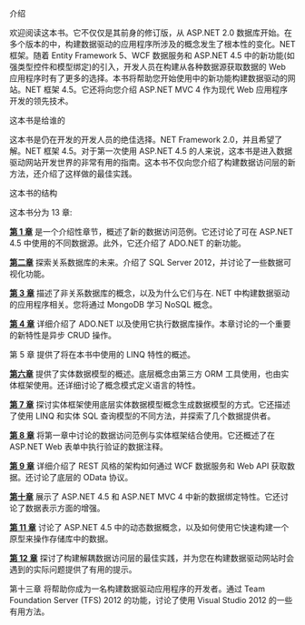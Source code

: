 介绍

欢迎阅读这本书。它不仅仅是其前身的修订版，从 ASP.NET 2.0 数据库开始。在多个版本的中，构建数据驱动的应用程序所涉及的概念发生了根本性的变化。NET 框架。随着 Entity Framework 5、WCF 数据服务和 ASP.NET 4.5 中的新功能(如强类型控件和模型绑定)的引入，开发人员在构建从各种数据源获取数据的 Web 应用程序时有了更多的选择。本书将帮助您开始使用中的新功能构建数据驱动的网站。NET 框架 4.5。它还将向您介绍 ASP.NET MVC 4 作为现代 Web 应用程序开发的领先技术。

这本书是给谁的

这本书是仍在开发的开发人员的绝佳选择。NET Framework 2.0，并且希望了解。NET 框架 4.5。对于第一次使用 ASP.NET 4.5 的人来说，这本书是进入数据驱动网站开发世界的非常有用的指南。这本书不仅向您介绍了构建数据访问层的新方法，还介绍了这样做的最佳实践。

这本书的结构

这本书分为 13 章:

[**第 1 章**](01.html) 是一个介绍性章节，概述了新的数据访问范例。它还讨论了可在 ASP.NET 4.5 中使用的不同数据源。此外，它还介绍了 ADO.NET 的新功能。

[**第二章**](02.html) 探索关系数据库的未来。介绍了 SQL Server 2012，并讨论了一些数据可视化功能。

[**第 3 章**](03.html) 描述了非关系数据库的概念，以及为什么它们与在. NET 中构建数据驱动的应用程序相关。您将通过 MongoDB 学习 NoSQL 概念。

[**第 4 章**](04.html) 详细介绍了 ADO.NET 以及使用它执行数据库操作。本章讨论的一个重要的新特性是异步 CRUD 操作。

第 5 章 提供了将在本书中使用的 LINQ 特性的概述。

[**第六章**](06.html) 提供了实体数据模型的概述。底层概念由第三方 ORM 工具使用，也由实体框架使用。还详细讨论了概念模式定义语言的特性。

[**第 7 章**](07.html) 探讨实体框架使用底层实体数据模型概念生成数据模型的方式。它还描述了使用 LINQ 和实体 SQL 查询模型的不同方法，并探索了几个数据提供者。

[**第 8 章**](08.html) 将第一章中讨论的数据访问范例与实体框架结合使用。它还概述了在 ASP.NET Web 表单中执行验证的数据注释。

[**第 9 章**](09.html) 详细介绍了 REST 风格的架构如何通过 WCF 数据服务和 Web API 获取数据。还讨论了底层的 OData 协议。

[**第十章**](10.html) 展示了 ASP.NET 4.5 和 ASP.NET MVC 4 中新的数据绑定特性。它还讨论了数据表示方面的增强。

[**第 11 章**](11.html) 讨论了 ASP.NET 4.5 中的动态数据概念，以及如何使用它快速构建一个原型来操作存储库中的数据。

[**第 12 章**](12.html) 探讨了构建解耦数据访问层的最佳实践，并为您在构建数据驱动网站时会遇到的实际问题提供了有用的提示。

第十三章 将帮助你成为一名构建数据驱动应用程序的开发者。通过 Team Foundation Server (TFS) 2012 的功能，讨论了使用 Visual Studio 2012 的一些有用方法。